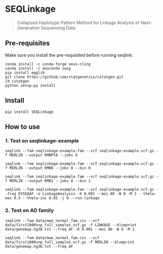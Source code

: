 # SEQLinkage
> Collapsed Haplotype Pattern Method for Linkage Analysis of Next-Generation Sequencing Data


## Pre-requisites

Make sure you install the pre-requisited before running seqlink:

```
conda install -c conda-forge xeus-cling
conda install -c anaconda swig 
pip install egglib
git clone https://github.com/statgenetics/cstatgen.git
cd cstatgen
python setup.py install
```

## Install

`pip install SEQLinkage`

## How to use

### 1. Test on seqlinkage-example

```
seqlink --fam seqlinkage-example.fam --vcf seqlinkage-example.vcf.gz -f MERLIN --output RMBPt8 --jobs 8

seqlink --fam seqlinkage-example.fam --vcf seqlinkage-example.vcf.gz -f MERLIN --output RMB0 --jobs 8 --bin 0

seqlink --fam seqlinkage-example.fam --vcf seqlinkage-example.vcf.gz -f MERLIN --output RMB1 --jobs 8 --bin 1

seqlink --fam seqlinkage-example.fam --vcf seqlinkage-example.vcf.gz --freq EVSEAAF -o LinkageAnalysis -K 0.001 --moi AR -W 0 -M 1 --theta-max 0.5 --theta-inc 0.05 -j 8 --run-linkage
```

### 2. Test on AD family

```
seqlink --fam data/mwe_normal_fam.csv --vcf data/first1000snp_full_samples.vcf.gz -f LINKAGE --blueprint data/genemap.hg38.txt --freq AF -K 0.001 --moi AD -W 0 -M 1

seqlink --fam data/mwe_normal_fam.csv --vcf data/first1000snp_full_samples.vcf.gz -f MERLIN --blueprint data/genemap.hg38.txt --freq AF
```
